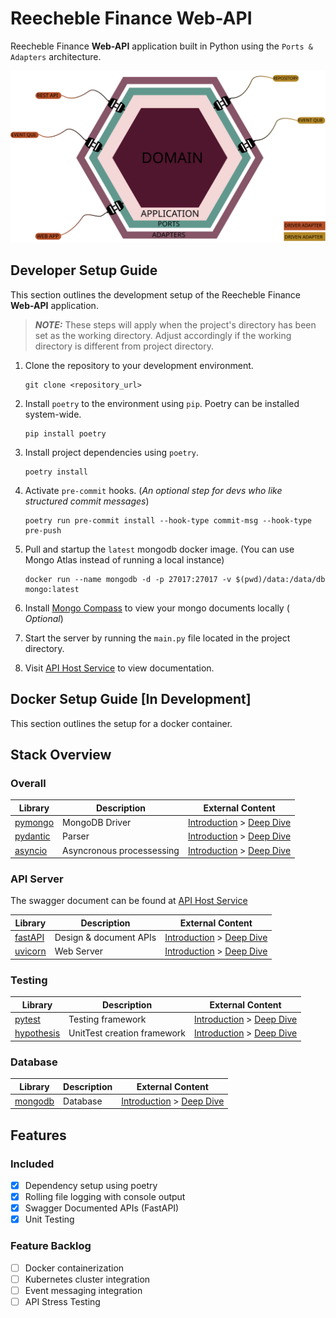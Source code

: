 # Reecheble Finance Web-API


Reecheble Finance **Web-API** application built in Python using the
`Ports & Adapters` architecture.

<img src="./assets/application_architecture.svg" alt="Microservice Architecture">

## Developer Setup Guide

This section outlines the development setup of the Reecheble Finance **Web-API** application.
> **_NOTE:_** These steps will apply when the project's directory has been set as
> the working directory. Adjust accordingly if the working directory is different
> from project directory.


1. Clone the repository to your development environment.
   ```
   git clone <repository_url>
   ```
2. Install `poetry` to the environment using `pip`. Poetry can be installed system-wide.
   ```
   pip install poetry
   ```
3. Install project dependencies using `poetry`.
   ```
   poetry install
   ```
4. Activate `pre-commit` hooks. (*An optional step for devs who like structured commit messages*)
   ```
   poetry run pre-commit install --hook-type commit-msg --hook-type pre-push
   ```
5. Pull and startup the `latest` mongodb docker image. (You can use Mongo Atlas instead of running a local instance)
   ```
   docker run --name mongodb -d -p 27017:27017 -v $(pwd)/data:/data/db mongo:latest
   ```
6. Install [Mongo Compass](https://www.mongodb.com/docs/compass/current/install/) to view your mongo documents locally (
   *Optional*)
7. Start the server by running the `main.py` file located in the project directory.

8. Visit [API Host Service](http://0.0.0.0:8000/latest/docs) to view documentation.

## Docker Setup Guide [In Development]

This section outlines the setup for a docker container.

## Stack Overview

### Overall

| Library      | Description               | External Content                                                                                                             |
|--------------|---------------------------|------------------------------------------------------------------------------------------------------------------------------|
| [pymongo]()  | MongoDB Driver            | [Introduction](https://pymongo.readthedocs.io/en/stable/) > [Deep Dive](https://pymongo.readthedocs.io/en/stable/)           |
| [pydantic]() | Parser                    | [Introduction](https://docs.pydantic.dev/latest/) > [Deep Dive](https://docs.pydantic.dev/latest/)                           |
| [asyncio]()  | Asyncronous processessing | [Introduction](https://docs.python.org/3/library/asyncio.html) > [Deep Dive](https://docs.python.org/3/library/asyncio.html) |

### API Server
The swagger document can be found at [API Host Service](http://0.0.0.0:8000/latest/docs)

| Library                                 | Description            | External Content                                                                                                                                                         |
|-----------------------------------------|------------------------|--------------------------------------------------------------------------------------------------------------------------------------------------------------------------|
| [fastAPI](https://fastapi.tiangolo.com) | Design & document APIs | [Introduction](https://blog.devgenius.io/brief-introduction-to-fastapi-d6f25793b11a) > [Deep Dive](https://blog.devgenius.io/brief-introduction-to-fastapi-d6f25793b11a) |
| [uvicorn](https://www.uvicorn.org/)     | Web Server             | [Introduction](https://www.uvicorn.org/) > [Deep Dive](https://www.uvicorn.org/)                                                                                         |

### Testing
| Library                                                              | Description                 | External Content                                                                                                                                     |
|----------------------------------------------------------------------|-----------------------------|------------------------------------------------------------------------------------------------------------------------------------------------------|
| [pytest](https://docs.pytest.org/en/7.1.x/index.html)                | Testing framework           | [Introduction](https://docs.pytest.org/en/7.1.x/getting-started.html) > [Deep Dive](https://docs.pytest.org/en/7.1.x/reference/reference.html)       |
| [hypothesis](https://hypothesis.readthedocs.io/en/latest/index.html) | UnitTest creation framework | [Introduction](https://hypothesis.readthedocs.io/en/latest/quickstart.html) > [Deep Dive](https://hypothesis.readthedocs.io/en/latest/settings.html) |

### Database

| Library     | Description | External Content                                                                 |
|-------------|-------------|----------------------------------------------------------------------------------|
| [mongodb]() | Database    | [Introduction](https://www.mongodb.com/) > [Deep Dive](https://www.mongodb.com/) |

## Features

### Included
- [X] Dependency setup using poetry
- [X] Rolling file logging with console output
- [X] Swagger Documented APIs (FastAPI)
- [x] Unit Testing

### Feature Backlog

- [ ] Docker containerization
- [ ] Kubernetes cluster integration
- [ ] Event messaging integration
- [ ] API Stress Testing
